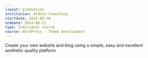 ```yaml
---
layout: graduation
institution: Aldeia Coworking
startdate: 2014-08-18
enddate: 2014-08-21
type: Individual course
course: WordPress - Theme Development
---
```


Create your own website and blog using a simple, easy and excellent aesthetic quality platform